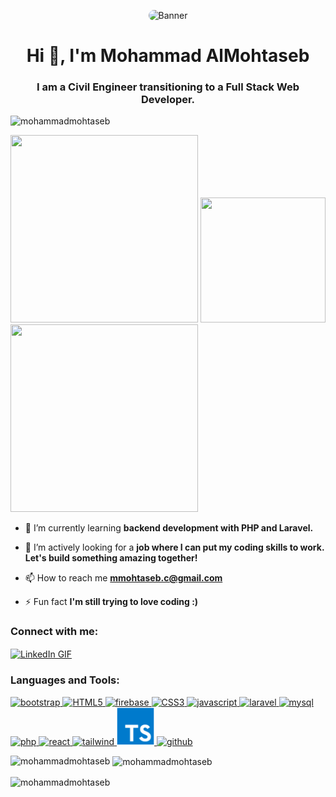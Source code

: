 <!-- Add a banner at the top -->
<p align="center">
  <img src="https://user-images.githubusercontent.com/74038190/213910845-af37a709-8995-40d6-be59-724526e3c3d7.gif" alt="Banner" style="width:100%; max-width:900px; border-radius:10px; height:400px">
</p>

<h1 align="center">Hi 👋, I'm Mohammad AlMohtaseb</h1>
<h3 align="center">I am a Civil Engineer transitioning to a Full Stack Web Developer.</h3>

<p align="left"> <img src="https://komarev.com/ghpvc/?username=mohammadmohtaseb&label=Profile%20views&color=0e75b6&style=flat" alt="mohammadmohtaseb" /> </p>

<p><img src="https://user-images.githubusercontent.com/74038190/219923809-b86dc415-a0c2-4a38-bc88-ad6cf06395a8.gif" width="300" height="300">
<img src="https://i.giphy.com/media/v1.Y2lkPTc5MGI3NjExbDA3em9zbDQxY2N2dmU3b3VhY2MxNnczaHJwcTliejcxczdiMXdjbCZlcD12MV9pbnRlcm5hbF9naWZfYnlfaWQmY3Q9cw/p2GaqIvO2CghxLofci/giphy.gif" width="200" height="200">
<img src="https://i.giphy.com/media/v1.Y2lkPTc5MGI3NjExenZubGl3M2x3YzdkZWkzZHNkY2I1b2djM2p6YzBoazBsYmhiNDE1ciZlcD12MV9pbnRlcm5hbF9naWZfYnlfaWQmY3Q9cw/Sh1iCtJZEdx4PFYy4q/giphy.gif" width="300" height="300"></p>


- 🌱 I’m currently learning **backend development with PHP and Laravel.**

- 🎯 I’m actively looking for a **job where I can put my coding skills to work. Let's build something amazing together!**

- 📫 How to reach me **mmohtaseb.c@gmail.com**

- ⚡ Fun fact **I'm still trying to love coding :)**

<h3 align="left">Connect with me:</h3>
<p align="left">
  <a href="https://linkedin.com/in/mohammad-almohtaseb" target="blank">
    <img align="center" src="https://user-images.githubusercontent.com/74038190/235294012-0a55e343-37ad-4b0f-924f-c8431d9d2483.gif" alt="LinkedIn GIF" height="60" witdth="60" />
  </a>
</p>

<h3 align="left">Languages and Tools:</h3>
<p align="left">
  <a href="https://getbootstrap.com" target="_blank" rel="noreferrer">
    <img src="https://user-images.githubusercontent.com/74038190/212280805-9bcb336b-8c55-46a8-abf8-ff286ab55472.gif" alt="bootstrap" width="60" height="60" />
  </a>
<a href="https://www.w3.org/html/" target="_blank" rel="noreferrer">
    <img src="https://i.giphy.com/media/v1.Y2lkPTc5MGI3NjExcDJmczRmMWFrYXJvOGc5d2xjdnJyaWc3OWlvNGxxaDJ1bDk3NG5saCZlcD12MV9pbnRlcm5hbF9naWZfYnlfaWQmY3Q9cw/lRNinuXDDLgR7Oe8LY/giphy.gif" alt="HTML5" witdth="60" height="60" />
  </a>
  <a href="https://firebase.google.com/" target="_blank" rel="noreferrer">
    <img src="https://www.vectorlogo.zone/logos/firebase/firebase-icon.svg" alt="firebase" witdth="60" height="60" />
  </a>
   <a href="https://www.w3.org/Style/CSS/" target="_blank" rel="noreferrer">
    <img src="https://media.giphy.com/media/fsEaZldNC8A1PJ3mwp/giphy.gif" alt="CSS3" witdth="60" height="60" />
  </a>
  <a href="https://developer.mozilla.org/en-US/docs/Web/JavaScript" target="_blank" rel="noreferrer">
    <img src="https://user-images.githubusercontent.com/74038190/212257454-16e3712e-945a-4ca2-b238-408ad0bf87e6.gif" alt="javascript" witdth="60" height="60" />
  </a>
  <a href="https://laravel.com/" target="_blank" rel="noreferrer">
    <img src="https://i.giphy.com/media/v1.Y2lkPTc5MGI3NjExajJsaXF0MGE2eXM1MWdraGM5NGZxZTZrOXMyYTQwb2FjdWhyNHp6eiZlcD12MV9pbnRlcm5hbF9naWZfYnlfaWQmY3Q9cw/kHlrPbN9zaoOo7KXDo/giphy.gif" alt="laravel" witdth="60" height="60" />
  </a>
  <a href="https://www.mysql.com/" target="_blank" rel="noreferrer">
    <img src="https://i.giphy.com/media/v1.Y2lkPTc5MGI3NjExZ3ExdGQ4YXI1bWdxcGp4bWdqc2RzY2Nna3dycTRhOG44MGEwdG0yayZlcD12MV9pbnRlcm5hbF9naWZfYnlfaWQmY3Q9cw/C8Tij3iox3coBSqVWE/giphy.gif" alt="mysql" witdth="60" height="60" />
  </a>
  <a href="https://www.php.net" target="_blank" rel="noreferrer">
    <img src="https://i.giphy.com/media/v1.Y2lkPTc5MGI3NjExZDlpNnY5MHBmZWp3ZHY4dGV0dDVndWhzM3ZlNG80cWg0MGEzNnA4aCZlcD12MV9pbnRlcm5hbF9naWZfYnlfaWQmY3Q9cw/JqDcpPX8vWahUny0pE/giphy.gif" alt="php" witdth="60" height="60" />
  </a>
  <a href="https://reactjs.org/" target="_blank" rel="noreferrer">
    <img src="https://i.giphy.com/media/v1.Y2lkPTc5MGI3NjExazdpOGFtbWF4anF3MDhjZHUyMGM5M20yNWN0eTkwNmNnZzJkcW0zbiZlcD12MV9pbnRlcm5hbF9naWZfYnlfaWQmY3Q9cw/iFmw13LV1hHhViPPWz/giphy.gif" alt="react" witdth="60" height="60" />
  </a>
  <a href="https://tailwindcss.com/" target="_blank" rel="noreferrer">
    <img src="https://www.vectorlogo.zone/logos/tailwindcss/tailwindcss-icon.svg" alt="tailwind" witdth="60" height="60" />
  </a>
  <a href="https://www.typescriptlang.org/" target="_blank" rel="noreferrer">
    <img src="https://raw.githubusercontent.com/devicons/devicon/master/icons/typescript/typescript-original.svg" alt="typescript" witdth="60" height="60" />
  </a>
  <a href="https://github.com/" target="_blank" rel="noreferrer">
    <img src="https://user-images.githubusercontent.com/74038190/212257468-1e9a91f1-b626-4baa-b15d-5c385dfa7ed2.gif" alt="github" witdth="60" height="60" />
  </a>
</p>


<p><img align="left" src="https://github-readme-stats.vercel.app/api/top-langs?username=mohammadmohtaseb&show_icons=true&locale=en&layout=compact" alt="mohammadmohtaseb" /></p>

<p>&nbsp;<img align="center" src="https://github-readme-stats.vercel.app/api?username=mohammadmohtaseb&show_icons=true&locale=en" alt="mohammadmohtaseb" /></p>

<p><img align="center" src="https://github-readme-streak-stats.herokuapp.com/?user=mohammadmohtaseb&" alt="mohammadmohtaseb" /></p>

